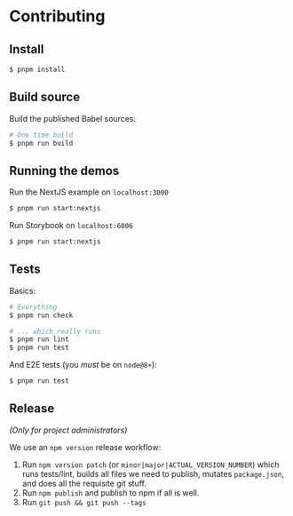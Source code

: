# Contributing

## Install

```sh
$ pnpm install
```

## Build source

Build the published Babel sources:

```sh
# One time build
$ pnpm run build
```

## Running the demos

Run the NextJS example on `localhost:3000`

```sh
$ pnpm run start:nextjs
```

Run Storybook on `localhost:6006`

```sh
$ pnpm run start:nextjs
```

## Tests

Basics:

```sh
# Everything
$ pnpm run check

# ... which really runs
$ pnpm run lint
$ pnpm run test
```

And E2E tests (you _must_ be on `node@8+`):

```sh
$ pnpm run test
```

## Release

_(Only for project administrators)_

We use an `npm version` release workflow:

1. Run `npm version patch` (or `minor|major|ACTUAL_VERSION_NUMBER`) which runs
   tests/lint, builds all files we need to publish, mutates `package.json`,
   and does all the requisite git stuff.
2. Run `npm publish` and publish to npm if all is well.
3. Run `git push && git push --tags`
